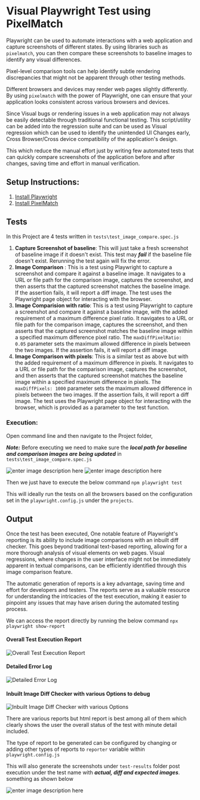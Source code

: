 # Visual Playwright Test using PixelMatch

Playwright can be used to automate interactions with a web application and capture screenshots of different states. By using libraries such as `pixelmatch`, you can then compare these screenshots to baseline images to identify any visual differences. 

Pixel-level comparison tools can help identify subtle rendering discrepancies that might not be apparent through other testing methods.

Different browsers and devices may render web pages slightly differently. By using `pixelmatch` with the power of Playwright, one can ensure that your application looks consistent across various browsers and devices.

Since Visual bugs or rendering issues in a web application may not always be easily detectable through traditional functional testing. This script/utility can be added into the regression suite and can be used as Visual regression which can be used to identify the unintended UI Changes early, Cross Browser/Cross device compatibility of the application's design.

This which reduce the manual effort just by writing few automated tests  that can quickly compare screenshots of the application before and after changes, saving time and effort in manual verification.

## Setup Instructions:
1.	[Install Playwright](https://github.com/arvindatmuri/playwright-pixelmatch-technical-assessment/blob/main/docs/InstallingPlayright.md)
2.	[Install PixelMatch](https://github.com/arvindatmuri/playwright-pixelmatch-technical-assessment/blob/main/docs/InstallingPixelMatch.md)

## Tests
In this Project are 4 tests written in 	`tests\test_image_compare.spec.js`

 1. **Capture Screenshot of baseline**: This will just take a fresh screenshot of baseline image if it doesn't exist. This test may ***fail*** if the baseline file doesn't exist. Rerunning the test again will fix the error.
 2. **Image Comparison** :  This is a test using Playwright to capture a screenshot and compare it against a baseline image. It navigates to a URL or file path for the comparison image, captures the screenshot, and then asserts that the captured screenshot matches the baseline image. If the assertion fails, it will report a diff image. The test uses the Playwright page object for interacting with the browser. 
 3. **Image Comparision with ratio**: This is a test using Playwright to capture a screenshot and compare it against a baseline image, with the added requirement of a maximum difference pixel ratio. 
It navigates to a URL or file path for the comparison image, captures the screenshot, and then asserts that the captured screenshot matches the baseline image within a specified maximum difference pixel ratio. 
The `maxDiffPixelRatio: 0.05` parameter sets the maximum allowed difference in pixels between the two images. If the assertion fails, it will report a diff image.
4.	**Image Comparison with pixels**: This is a similar test as above but with the added requirement of a maximum difference in pixels.
It navigates to a URL or file path for the comparison image, captures the screenshot, and then asserts that the captured screenshot matches the baseline image within a specified maximum difference in pixels. 
The `maxDiffPixels: 1000` parameter sets the maximum allowed difference in pixels between the two images. If the assertion fails, it will report a diff image. The test uses the Playwright page object for interacting with the browser, which is provided as a parameter to the test function.


### Execution:

Open command line and then navigate to the Project folder, 

***Note:*** Before executing we need to make sure the ***local path for baseline and comparison images are being updated*** in `tests\test_image_compare.spec.js`

![enter image description here](https://i.imgur.com/w1JP5UI.png)
![enter image description here](https://i.imgur.com/lwtvl9O.png)

Then we just have to execute the below command
`npm playwright test`

This will ideally run the tests on all the browsers based on the configuration set in the `playwright.config.js` under the `projects`.

## Output
Once the test has been executed, One notable feature of Playwright's reporting is its ability to include image comparisons with an inbuilt diff checker. This goes beyond traditional text-based reporting, allowing for a more thorough analysis of visual elements on web pages. Visual regressions, where changes in the user interface might not be immediately apparent in textual comparisons, can be efficiently identified through this image comparison feature.

The automatic generation of reports is a key advantage, saving time and effort for developers and testers. The reports serve as a valuable resource for understanding the intricacies of the test execution, making it easier to pinpoint any issues that may have arisen during the automated testing process.

We can access the report directly by running the below command
`npx playwright show-report`

#### Overall Test Execution Report
![Overall Test Execution Report](https://i.imgur.com/EH8E6f9.png)

#### Detailed Error Log
![Detailed Error Log](https://i.imgur.com/2kPocjz.png)

#### Inbuilt Image Diff Checker with various Options to debug
![Inbuilt Image Diff Checker with various Options](https://i.imgur.com/ulPnRJq.png)

There are various reports but html report is best among all of them which clearly shows the user the overall status of the test with minute detail included.

The type of report to be generated can be configured by changing or adding other types of reports to `reporter` variable within `playwright.config.js`  

This will also generate the screenshots under `test-results` folder post execution under the test name with ***actual, diff and expected images***. something as shown below

![enter image description here](https://i.imgur.com/jUaiT35.png)
